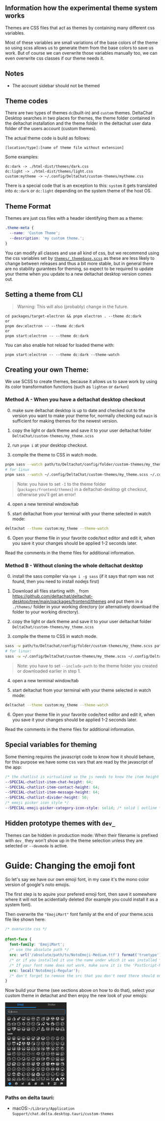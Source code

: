 ## Information how the experimental theme system works

Themes are CSS files that act as themes by containing many different css variables.

Most of these variables are small variations of the base colors of the theme so using scss allows us to generate them from the base colors to save us work.
But of course we can overwrite those variables manually too, we can even overwrite css classes if our theme needs it.

## Notes

- The account sidebar should not be themed

## Theme codes

There are two types of themes `dc`(built-in) and `custom` themes.
DeltaChat Desktop searches in two places for themes, the theme folder contained in the deltachat installation and the theme folder in the deltachat user data folder of the users account (custom themes).

The actual theme code is build as follows:

```
[location/type]:[name of theme file without extension]
```

Some examples:

```
dc:dark -> ./html-dist/themes/dark.css
dc:light -> ./html-dist/themes/light.css
custom:mytheme -> ~/.config/DeltaChat/custom-themes/mytheme.css
```

There is a special code that is an exception to this: `system` it gets translated into `dc:dark` or `dc:light` depending on the system theme of the host OS.

## Theme Format

Themes are just css files with a header identifying them as a theme:

```css
.theme-meta {
  --name: 'Custom Theme';
  --description: 'my custom theme.';
}
```

You can modify all classes and use all kind of css, but we recommend using the css variables set by [`themes/_themebase.scss`](https://github.com/deltachat/deltachat-desktop/blob/main/packages/frontend/themes/_themebase.scss) as these are less likely to change between releases and thus a bit more stable, but in general there are no stability gurantees for theming, so expect to be required to update your theme when you update to a new deltachat desktop version comes out.

## Setting a theme from CLI

> Warning: This will also (probably) change in the future.

```
cd packages/target-electron && pnpm electron . --theme dc:dark
or
pnpm dev:electron -- --theme dc:dark
or
pnpm start:electron -- --theme dc:dark
```

You can also enable hot reload for loaded theme with:

```
pnpm start:electron -- --theme dc:dark --theme-watch
```

## Creating your own Theme:

We use SCSS to create themes, because it allows us to save work by using its color transformation functions (such as `lighten` or `darken`)

### **Method A** - When you have a deltachat desktop checkout

0. make sure deltachat desktop is up to date and checked out to the version you want to make your theme for, normally checking out `main` is sufficient for making themes for the newest version.

1. copy the light or dark theme and save it to your user deltachat folder `DeltaChat/custom-themes/my_theme.scss`

2. run `pnpm i` at your desktop checkout.

3. compile the theme to CSS in watch mode.

```sh
pnpm sass --watch path/to/Deltachat/config/folder/custom-themes/my_theme.scss path/to/Deltachat/config/folder/custom-themes/my_theme.css -I packages/frontend/themes/ --no-source-map
# for linux
pnpm sass --watch ~/.config/DeltaChat/custom-themes/my_theme.scss ~/.config/DeltaChat/custom-themes/my_theme.css -I packages/frontend/themes/ --no-source-map
```

> Note: you have to set `-I` to the theme folder (`packages/frontend/themes`) in a deltachat-desktop git checkout, otherwise you'll get an error!

4. open a new terminal window/tab

5. start deltachat from your terminal with your theme selected in watch mode:

```sh
deltachat --theme custom:my_theme --theme-watch
```

6. Open your theme file in your favorite code/text editor and edit it,
   when you save it your changes should be applied 1-2 seconds later.

Read the comments in the theme files for additional information.

### **Method B** - Without cloning the whole deltachat desktop

0. install the sass compiler via `npm i -g sass` (if it says that npm was not found, then you need to install nodejs first)

1. Download all files starting with `_` from https://github.com/deltachat/deltachat-desktop/tree/main/packages/frontend/themes and put them in a `./themes/` folder in your working directory (or alternatively download the folder to your working directory).

2. copy the light or dark theme and save it to your user deltachat folder `DeltaChat/custom-themes/my_theme.scss`

3. compile the theme to CSS in watch mode.

```sh
sass -w path/to/Deltachat/config/folder/custom-themes/my_theme.scss path/to/Deltachat/config/folder/custom-themes/my_theme.css --include-path path/to/deltachat-desktop-git-folder/themes/
# for linux:
sass -w ~/.config/DeltaChat/custom-themes/my_theme.scss ~/.config/DeltaChat/custom-themes/my_theme.css --include-path themes/
```

> Note: you have to set `--include-path` to the theme folder you created or downloaded earlier in step 1.

4. open a new terminal window/tab

5. start deltachat from your terminal with your theme selected in watch mode:

```sh
deltachat --theme custom:my_theme --theme-watch
```

6. Open your theme file in your favorite code/text editor and edit it,
   when you save it your changes should be applied 1-2 seconds later.

Read the comments in the theme files for additional information.

## Special variables for theming

Some theming requires the javascript code to know how it should behave, for this purpose we have some css vars that are read by the javascript of the app:

```scss
/* the chatlist is virtualized so the js needs to know the item height */
--SPECIAL-chatlist-item-chat-height: 64;
--SPECIAL-chatlist-item-contact-height: 64;
--SPECIAL-chatlist-item-message-height: 64;
--SPECIAL-chatlist-divider-height: 50;
/* emoji picker icon style */
--SPECIAL-emoji-picker-category-icon-style: solid; /* solid | outline */
```

## Hidden prototype themes with `dev_`

Themes can be hidden in production mode:
When their filename is prefixed with `dev_` they won't show up in the theme selection unless they are selected or `--devmode` is active.

# Guide: Changing the emoji font

So let's say we have our own emoji font, in my case it's the mono color version of google's noto emojis.

The first step is to aquire your prefered emoji font, then save it somewhere where it will not be acidentially deleted (for example you could install it as a system font).

Then overwrite the `"EmojiMart"` font family at the end of your theme.scss file like shown here:

```scss
/* overwrite css */

@font-face {
  font-family: 'EmojiMart';
  /* use the absolute path */
  src: url('/absolute/path/to/NotoEmoji-Medium.ttf') format('truetype');
  /* or if you installed it use the name under which it was installed */
  /* If your font name does not work, make sure it is the 'PostScript-Name' of the font */
  src: local('NotoEmoji-Regular');
  /* don't forget to remove the src that you don't need there should only be one */
}
```

Now build your theme (see sections above on how to do that), select your custom theme in detachat and then enjoy the new look of your emojis:

<img src="./doc-assets/emoji-picker-with-noto-mono-color-emoji.png" width="200px" />


### Paths on delta tauri:

- macOS:`~/Library/Application Support/chat.delta.desktop.tauri/custom-themes`
